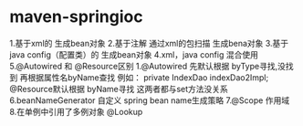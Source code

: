 # maven-springioc
1.基于xml的 生成bean对象
2.基于注解 通过xml的包扫描 生成bena对象
3.基于java config（配置类）的 生成bean对象
4.xml，java config 混合使用
5.@Autowired 和 @Resource区别   1.@Autowired 先默认根据 byType寻找,没找到 再根据属性名byName查找 
例如：  private IndexDao indexDao2Impl;  @Resource默认根据 byName寻找 这两者都与set方法没关系
6.beanNameGenerator  自定义 spring bean name生成策略
7.@Scope 作用域
8.在单例中引用了多例对象  @Lookup  
